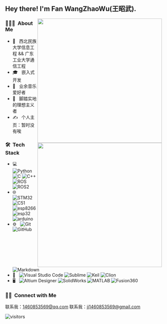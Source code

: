 <h2> Hey there! I'm Fan WangZhaoWu(王昭武).</h2>

[<img align="right" width="400" src="https://github-readme-stats.vercel.app/api?username=Eaglewzw&theme=buefy&show_icons=true&count_private=true"/>](https://github.com/Eaglewzw)

<h3> 👨🏻‍💻 &nbsp;About Me </h3>

- 🤔 &nbsp; 西北民族大学信息工程 && 广东工业大学通信工程
- 🎓 &nbsp; 嵌入式开发
- 💼 &nbsp; 业余音乐爱好者
- 🌱 &nbsp; 脚踏实地的理想主义者
- ✍️ &nbsp; 个人主页：暂时没有唉

[<img align="right" width="400" src="https://github-readme-stats.vercel.app/api/top-langs/?username=Eaglewzw&theme=buefy&layout=compact"/>](https://github.com/Eaglewzw)

<h3> 🛠 &nbsp;Tech Stack</h3>

- 💻 &nbsp;
  ![Python](https://img.shields.io/badge/-Python-333333?style=flat&logo=python)
  ![C](https://img.shields.io/badge/-C-333333?style=flat&logo=C&logoColor=007396)
  ![C++](https://img.shields.io/badge/-C++-333333?style=flat&logo=C%2B%2B&logoColor=00599C)
  ![ROS](https://img.shields.io/badge/-ROS-333333?style=flat&logo=ros)
  ![ROS2](https://img.shields.io/badge/-ROS2-333333?style=ros)
- 🌐 &nbsp;
  ![STM32](https://img.shields.io/badge/-STM32-333333?style=flat&logo=stm32)
  ![C51](https://img.shields.io/badge/-C51-333333?style=flat)
  ![esp8266](https://img.shields.io/badge/-esp8266-333333?style=flat)
  ![esp32](https://img.shields.io/badge/-esp32-333333?style=flat)
  ![arduino](https://img.shields.io/badge/-arduino-333333?style=flat&logo=arduino)
- ⚙️ &nbsp;
  ![Git](https://img.shields.io/badge/-Git-333333?style=flat&logo=git)
  ![GitHub](https://img.shields.io/badge/-GitHub-333333?style=flat&logo=github)
  ![Markdown](https://img.shields.io/badge/-Markdown-333333?style=flat&logo=markdown)
- 🔧 &nbsp;
  ![Visual Studio Code](https://img.shields.io/badge/-Visual%20Studio%20Code-333333?style=flat&logo=visual-studio-code&logoColor=007ACC)
  ![Sublime](https://img.shields.io/badge/-Sublime-333333?style=flat&logo=sublime)
  ![Keil](https://img.shields.io/badge/-Keil-333333?style=flat&logo=keil)
  ![Clion](https://img.shields.io/badge/-Clion-333333?style=flat&logo=clion)
- 🖥 &nbsp;
  ![Altium Designer](https://img.shields.io/badge/-Altium%20Designer-333333?style=flat)
  ![SolidWorks](https://img.shields.io/badge/-SolidWorks-333333?style=flat&logo=solidWorks)
  ![MATLAB](https://img.shields.io/badge/-MATLAB-333333?style=flat&logo=matlab)
  ![Fusion360](https://img.shields.io/badge/-Fusion360-333333?style=flat&logo=fusion)

<h3> 🤝🏻 &nbsp;Connect with Me </h3>

  联系我：1460853569@qq.com
  联系我：jj1460853569@gmail.com

![visitors](https://visitor-badge.glitch.me/badge?page_id=Eaglewzw.Eaglewzw.readme)
